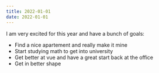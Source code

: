 ```yaml
---
title: 2022-01-01
date: 2022-01-01
---
```

I am very excited for this year and have a bunch of goals:
- Find a nice apartement and really make it mine
- Start studying math to get into university
- Get better at vue and have a great start back at the office
- Get in better shape